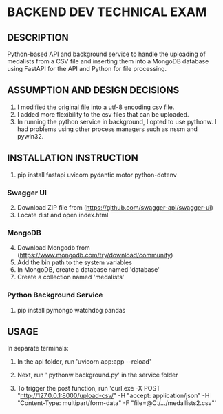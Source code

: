 # BACKEND DEV TECHNICAL EXAM

## DESCRIPTION

Python-based API and background service to handle the uploading of medalists from a CSV file and inserting them into a MongoDB database using FastAPI for the API and Python for file processing.

## ASSUMPTION AND DESIGN DECISIONS

1. I modified the original file into a utf-8 encoding csv file.
2. I added more flexibility to the csv files that can be uploaded.
3. In running the python service in background, I opted to use pythonw. I had problems using other process managers such as nssm and pywin32.

## INSTALLATION INSTRUCTION

1. pip install fastapi uvicorn pydantic motor python-dotenv

### Swagger UI

2. Download ZIP file from (https://github.com/swagger-api/swagger-ui)
3. Locate dist and open index.html

### MongoDB

4. Download Mongodb from (https://www.mongodb.com/try/download/community)
5. Add the bin path to the system variables
6. In MongoDB, create a database named 'database'
7. Create a collection named 'medalists'

### Python Background Service

1. pip install pymongo watchdog pandas

## USAGE

In separate terminals:

1. In the api folder, run 'uvicorn app:app --reload'

2. Next, run ' pythonw background.py' in the service folder

3. To trigger the post function, run 'curl.exe -X POST "http://127.0.0.1:8000/upload-csv/" -H "accept: application/json" -H "Content-Type: multipart/form-data" -F "file=@C:/.../medallists2.csv"'


